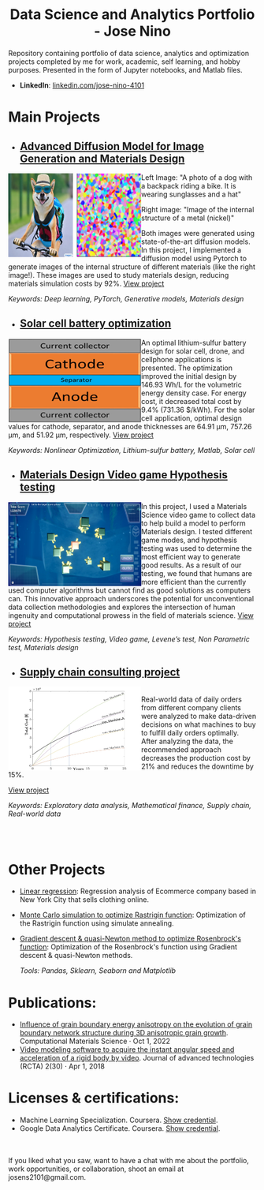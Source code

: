 <h1 align="center"> Data Science and Analytics Portfolio - Jose Nino</h1>

Repository containing portfolio of data science, analytics and optimization projects completed by me for work, academic, self learning, and hobby purposes. Presented in the form of Jupyter notebooks, and Matlab files.

- **LinkedIn**: [linkedin.com/jose-nino-4101](https://www.linkedin.com/in/jose-nino-4101/)



# Main Projects

- ## [Advanced Diffusion Model for Image Generation and Materials Design](https://github.com/josedavid2101/Image_Synthesis_Diffusion_Model/blob/main/README.md)

<img align="left" width="270" height="170" src="https://github.com/josedavid2101/Jose_Portfolio/blob/main/Images/diffusion.png"> 

Left Image: "A photo of a dog with a backpack riding a bike. It is wearing sunglasses and a hat"

Right image: "Image of the internal structure of a metal (nickel)"

Both images were generated using state-of-the-art diffusion models. In this project, I implemented a diffusion model using Pytorch to generate images of the internal structure of different materials (like the right image!). These images are used to study materials design, reducing materials simulation costs by 92%.
[View project](https://github.com/josedavid2101/Image_Synthesis_Diffusion_Model/blob/main/README.md)

_Keywords: Deep learning, PyTorch, Generative models, Materials design_


- ## [Solar cell battery optimization](https://github.com/josedavid2101/Optimization_techniques)

<img align="left" width="270" height="170" src="https://github.com/josedavid2101/Jose_Portfolio/blob/main/Images/solar_battery.jpg"> 

An optimal lithium-sulfur battery design for solar cell, drone, and cellphone applications is presented. The optimization improved the initial design by 146.93 Wh/L for the volumetric energy density case. For energy cost, it decreased total cost by 9.4% (731.36 $/kWh). For the solar cell application, optimal design values for cathode, separator, and anode thicknesses are 64.91 µm, 757.26 µm, and 51.92 µm, respectively. 
[View project](https://github.com/josedavid2101/Optimization_techniques)

_Keywords: Nonlinear Optimization, Lithium-sulfur battery, Matlab, Solar cell_


- ## [Materials Design Video game Hypothesis testing](https://github.com/josedavid2101/Statistics_videogame/blob/main/README.md)

<img align="left" width="270" height="170" src="https://github.com/josedavid2101/Jose_Portfolio/blob/main/Images/materials_videogame.jpg"> 

In this project, I used a Materials Science video game to collect data to help build a model to perform Materials design. I tested different game modes, and hypothesis testing was used to determine the most efficient way to generate good results. As a result of our testing, we found that humans are more efficient than the currently used computer algorithms but cannot find as good solutions as computers can. This innovative approach underscores the potential for unconventional data collection methodologies and explores the intersection of human ingenuity and computational prowess in the field of materials science.
[View project](https://github.com/josedavid2101/Statistics_videogame/blob/main/README.md)

_Keywords: Hypothesis testing, Video game, Levene’s test, Non Parametric test, Materials design_


- ## [Supply chain consulting project](https://github.com/josedavid2101/Supply_Chain_Data_Analysis)

<img align="left" width="270" height="170" src="https://github.com/josedavid2101/Jose_Portfolio/blob/main/Images/total_cost.jpg"> 
<br>
Real-world data of daily orders from different company clients were analyzed to make data-driven decisions on what machines to buy to fulfill daily orders optimally. After analyzing the data, the recommended approach decreases the production cost by 21% and reduces the downtime by 15%.

[View project](https://github.com/josedavid2101/Supply_Chain_Data_Analysis)

_Keywords: Exploratory data analysis, Mathematical finance, Supply chain, Real-world data_


<!--
- ## [Business decision with A/B test](https://github.com/josedavid2101/AB_testing_Case_Study)

<img align="left" width="270" height="170" src="https://github.com/josedavid2101/Jose_Portfolio/blob/main/Images/AB_test.jpg"> 
<br>
Implementation of an A/B test analysis to help a business make a data-driven decision. Sales data from a retail company is analyzed, and an experiment is designed to determine if proposed changes will increase profits. The results show that the proposed change increases the profits by 2.3%.

[View project](https://github.com/josedavid2101/AB_testing_Case_Study)

_Keywords: Pandas, A/B test, Design of experiments, t-test, Statistical significance_
-->
<br>
<br>

# Other Projects
- [Linear regression](https://github.com/josedavid2101/ML/blob/main/Linear_Regression/Linear%20Regression%20Project.ipynb): Regression analysis of Ecommerce company based in New York City that sells clothing online.
- [Monte Carlo simulation to optimize Rastrigin function](https://github.com/josedavid2101/Rastrigin_function): Optimization of the Rastrigin function using simulate annealing.
- [Gradient descent & quasi-Newton method to optimize Rosenbrock's function](https://github.com/josedavid2101/Optimization_Rosenbrock/tree/main): Optimization of the Rosenbrock's function using Gradient descent & quasi-Newton methods.
		
	_Tools: Pandas, Sklearn, Seaborn and Matplotlib_
	
# Publications:
- [Influence of grain boundary energy anisotropy on the evolution of grain boundary network structure during 3D anisotropic grain growth](https://www.sciencedirect.com/science/article/abs/pii/S0927025622005900?dgcid=author). Computational Materials Science · Oct 1, 2022
- [Video modeling software to acquire the instant angular speed and acceleration of a rigid body by video](https://www.researchgate.net/publication/328585790_KINE-UIS_MODELAMIENTO_DE_VIDEO_PARA_LA_ADQUISICION_DE_LA_VELOCIDAD_Y_ACELERACION_ANGULAR_INSTANTANEA_DE_UN_SOLIDO_RIGIDO). Journal of advanced technologies (RCTA) 2(30) · Apr 1, 2018

# Licenses & certifications:
- Machine Learning Specialization. Coursera. [Show credential](https://www.coursera.org/account/accomplishments/specialization/certificate/E9RCPY55YPFJ).
- Google Data Analytics Certificate. Coursera. [Show credential](https://www.credly.com/badges/b66c7b3d-3ad1-40f7-8831-3b8ce77a6b01/linked_in_profile).


<br>
<br>
If you liked what you saw, want to have a chat with me about the portfolio, work opportunities, or collaboration, shoot an email at josens2101@gmail.com. 

